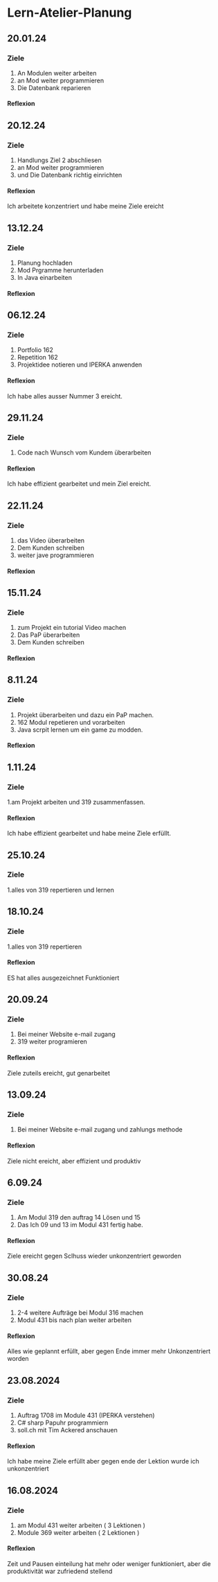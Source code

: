 # Lern-Atelier-Planung
## 20.01.24
### Ziele
1. An Modulen weiter arbeiten
2. an Mod weiter programmieren
3. Die Datenbank reparieren
#### Reflexion

## 20.12.24
### Ziele
1. Handlungs Ziel 2 abschliesen
2. an Mod weiter programmieren
3. und Die Datenbank richtig einrichten
#### Reflexion
Ich arbeitete konzentriert und habe meine Ziele ereicht
## 13.12.24
### Ziele
1. Planung hochladen
2. Mod Prgramme herunterladen
3. In Java einarbeiten
#### Reflexion
## 06.12.24
### Ziele
1. Portfolio 162
2. Repetition 162
3. Projektidee notieren und IPERKA anwenden
#### Reflexion
Ich habe alles ausser Nummer 3 ereicht.
## 29.11.24
### Ziele
1. Code nach Wunsch vom Kundem überarbeiten
#### Reflexion
Ich habe effizient gearbeitet und mein Ziel ereicht.
## 22.11.24
### Ziele
1. das Video überarbeiten
2. Dem Kunden schreiben
3. weiter jave programmieren
#### Reflexion
## 15.11.24
### Ziele
1. zum Projekt ein tutorial Video machen
2. Das PaP überarbeiten
3. Dem Kunden schreiben
#### Reflexion

## 8.11.24
### Ziele
1. Projekt überarbeiten und dazu ein PaP machen.
2. 162 Modul repetieren und vorarbeiten
3. Java scrpit lernen um ein game zu modden.
#### Reflexion

## 1.11.24
### Ziele
1.am Projekt arbeiten und 319 zusammenfassen.
#### Reflexion
Ich habe effizient gearbeitet und habe meine Ziele erfüllt.

## 25.10.24
### Ziele
1.alles von 319 repertieren und lernen
## 18.10.24
### Ziele
1.alles von 319 repertieren

#### Reflexion
ES hat alles ausgezeichnet Funktioniert
## 20.09.24                                                                                                                         
### Ziele
1. Bei meiner Website e-mail zugang
2. 319 weiter programieren

#### Reflexion
Ziele zuteils ereicht, gut genarbeitet
## 13.09.24                                                                                                                         
### Ziele
1. Bei meiner Website e-mail zugang und zahlungs methode
#### Reflexion
Ziele nicht ereicht, aber effizient und produktiv

## 6.09.24                                                                                                                         
### Ziele
1. Am Modul 319 den auftrag 14 Lösen und 15
2. Das Ich 09 und 13 im Modul 431 fertig habe.
#### Reflexion
Ziele ereicht gegen Sclhuss wieder unkonzentriert geworden

## 30.08.24                                                                                                                         
### Ziele
1. 2-4 weitere Aufträge bei Modul 316 machen
2. Modul 431 bis nach plan weiter arbeiten
#### Reflexion
Alles wie geplannt erfüllt, aber gegen Ende immer mehr Unkonzentriert worden

## 23.08.2024
### Ziele
1. Auftrag 1708 im Module 431 (IPERKA verstehen)
2. C# sharp Papuhr programmiern
3. soll.ch mit Tim Ackered anschauen
#### Reflexion
Ich habe meine Ziele erfüllt aber gegen ende der Lektion wurde ich unkonzentriert


## 16.08.2024
### Ziele
1. am Modul 431 weiter arbeiten ( 3 Lektionen )
2. Module 369 weiter arbeiten ( 2 Lektionen )
#### Reflexion
Zeit und Pausen einteilung hat mehr oder weniger funktioniert,
aber die produktivität war zufriedend stellend
